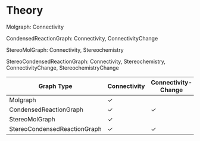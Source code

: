 # Theory


Molgraph: Connectivity

CondensedReactionGraph: Connectivity, ConnectivityChange

StereoMolGraph: Connectivity, Stereochemistry

StereoCondensedReactionGraph: Connectivity, Stereochemistry, ConnectivityChange, StereochemistryChange




| Graph Type                     | Connectivity | Connectivity-Change | Stereochemistry | Stereochemistry-Change |
|--------------------------------|--------------|--------------------|-----------------|-----------------------|
| Molgraph                       | ✓           |                    |                 |                       |
| CondensedReactionGraph         | ✓           | ✓                  |                 |                       |
| StereoMolGraph                 | ✓           |                    | ✓               |                       |
| StereoCondensedReactionGraph   | ✓           | ✓                  | ✓               | ✓                     |